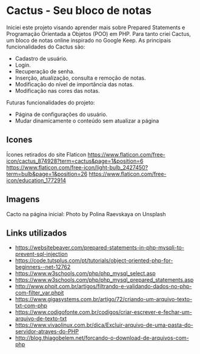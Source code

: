 # Cactus - Seu bloco de notas
Iniciei este projeto visando aprender mais sobre Prepared Statements e Programação Orientada a Objetos (POO) em PHP. Para tanto criei Cactus, um bloco de notas online inspirado no Google Keep.
As principais funcionalidades do Cactus são: 
- Cadastro de usuário.
- Login.
- Recuperação de senha.
- Inserção, atualização, consulta e remoção de notas.
- Modificação do nível de importância das notas.
- Modificação nas cores das notas.

Futuras funcionalidades do projeto:
- Página de configurações do usuário.
- Mudar dinamicamente o conteúdo sem atualizar a página


## Icones
Ícones retirados do site Flaticon 
https://www.flaticon.com/free-icon/cactus_874928?term=cactus&page=1&position=6
https://www.flaticon.com/free-icon/light-bulb_2427450?term=bulb&page=1&position=26
https://www.flaticon.com/free-icon/education_1772914

## Imagens
Cacto na página inicial: Photo by Polina Raevskaya on Unsplash


## Links utilizados
- https://websitebeaver.com/prepared-statements-in-php-mysqli-to-prevent-sql-injection
- https://code.tutsplus.com/pt/tutorials/object-oriented-php-for-beginners--net-12762
- https://www.w3schools.com/php/php_mysql_select.asp
- https://www.w3schools.com/php/php_mysql_prepared_statements.asp
- http://www.phpit.com.br/artigos/filtrando-e-validando-dados-no-php-com-filter_var.phpit
- https://www.gigasystems.com.br/artigo/72/criando-um-arquivo-texto-txt-com-php
- https://www.codigofonte.com.br/codigos/criar-escrever-e-fechar-um-arquivo-de-texto-txt
- https://www.vivaolinux.com.br/dica/Excluir-arquivo-de-uma-pasta-do-servidor-atraves-do-PHP
- http://blog.thiagobelem.net/forcando-o-download-de-arquivos-com-php
